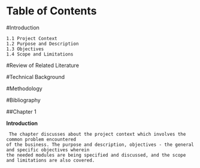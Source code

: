 Table of Contents 
==================

#Introduction 

	1.1 Project Context
	1.2	Purpose and Description					
	1.3	Objectives
	1.4 Scope and Limitations

	
#Review of Related Literature

	
#Technical Background

	
#Methodology


#Bibliography

##Chapter 1

__Introduction__



	
	 The chapter discusses about the project context which involves the common problem encountered
	of the business. The purpose and description, objectives - the general and specific objectives wherein
	the needed modules are being specified and discussed, and the scope and limitations are also covered.





